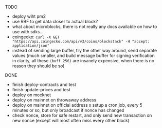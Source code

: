 TODO
- deploy wiht pm2
- use RBF to get data closer to actual block?
- what about microblocks, there is not really any docs available on how to use with sdks...
- coingecko: `curl -X GET "https://api.coingecko.com/api/v3/coins/blockstack" -H "accept: application/json"`
- instead of sending large buffer, try the other way around, send separate values (much smaller, and build message buffer for signing verification in clarity, all these `(buff 256)` are insanely expensive, when there is no reason they should be so)

DONE
+ finish deploy-contracts and test
+ finish update-prices and test
+ deploy on mocknet
+ deploy on mainnet on throwaway address
+ deploy on mainnet on official address
x setup a cron job, every 5 minutes or so, but only broadcast if nonce has changed
+ check nonce, store for safe restart, and only send new transaction on new nonce (except will most often miss every other block)